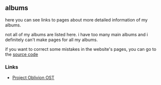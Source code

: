 <link rel="stylesheet" href="https://12three7.me/styles/main.css">

## albums

here you can see links to pages about more detailed information of my albums.

not all of my albums are listed here. i have too many main albums 
and i definitely can't make pages for all my albums.

if you want to correct some mistakes in the website's pages,
you can go to the [source code](https://github.com/12three7/12three7.github.io/)

### Links

- [Project Oblivion OST](/albums/project-oblivion-ost)
